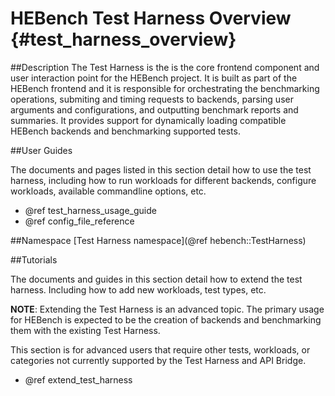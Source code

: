 HEBench Test Harness Overview                {#test_harness_overview}
========================
##Description
The Test Harness is the is the core frontend component and user interaction point for the HEBench project. It is built as part of the HEBench frontend and it is responsible for orchestrating the benchmarking operations, submiting and timing requests to backends, parsing user arguments and configurations, and outputting benchmark reports and summaries. It provides support for dynamically loading compatible HEBench backends and benchmarking supported tests. 

##User Guides

The documents and pages listed in this section detail how to use the test harness, including how to run workloads for different backends, configure workloads, available commandline options, etc.
 
 - @ref test_harness_usage_guide
 - @ref config_file_reference

##Namespace
[Test Harness namespace](@ref hebench::TestHarness)

##Tutorials

The documents and guides in this section detail how to extend the test harness. Including how to add new workloads, test types, etc.

**NOTE**: Extending the Test Harness is an advanced topic. The primary usage for HEBench is expected to be the creation of backends and benchmarking them with the existing Test Harness.

This section is for advanced users that require other tests, workloads, or categories not currently supported by the Test Harness and API Bridge.

 - @ref extend_test_harness

